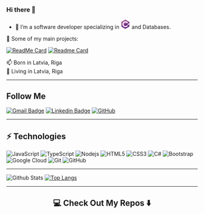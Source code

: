 ### Hi there 👋

- 🌱 I’m a software developer specializing in  <img src="https://raw.githubusercontent.com/devicons/devicon/master/icons/csharp/csharp-original.svg" alt="csharp" width="25" height="25" /> 
 and Databases.

🚀 Some of my main projects:

[![ReadMe Card](https://github-readme-stats.vercel.app/api/pin/?username=glebgrigorjev&repo=flightplanner)](https://github.com/GlebGrigorjev/flightplanner)
[![Readme Card](https://github-readme-stats.vercel.app/api/pin/?username=glebgrigorjev&repo=scooterrental)](https://github.com/GlebGrigorjev/scooterrental)

<p> 
📫  Born in Latvia, Riga
<br>
📌  Living in Latvia, Riga
</p>

<hr>

## Follow Me


[![Gmail Badge](https://img.shields.io/badge/glebgrigorjev@gmail.com-c14438?style=flat-square&logo=Gmail&logoColor=white&link=mailto:ing.glebgrigorjev@gmail.com)](mailto:ing.glebgrigorjev@gmail.com)
[![Linkedin Badge](https://img.shields.io/badge/-glebgrigorjev-blue?style=flat-square&logo=Linkedin&logoColor=white&link=https://www.linkedin.com/in/glebgrigorjev/)](https://www.linkedin.com/in/glebsgrigorjevs/)
[![GitHub](https://img.shields.io/badge/-GitHub-181717?style=flat-square&logo=github&logoColor=white&link=https://github.com/glebgrigorjev)](https://github.com/GlebGrigorjev)

<hr>

## ⚡ Technologies

![JavaScript](https://img.shields.io/badge/-JavaScript-black?style=flat-square&logo=javascript)
![TypeScript](https://img.shields.io/badge/-TypeScript-black?style=flat-square&logo=typescript)
![Nodejs](https://img.shields.io/badge/-Nodejs-black?style=flat-square&logo=Node.js)
![HTML5](https://img.shields.io/badge/-HTML5-E34F26?style=flat-square&logo=html5&logoColor=white)
![CSS3](https://img.shields.io/badge/-CSS3-1572B6?style=flat-square&logo=css3)
![C#](https://img.shields.io/badge/-csharp-black?style=flat-square&logo=csharp)
![Bootstrap](https://img.shields.io/badge/-Bootstrap-563D7C?style=flat-square&logo=bootstrap)
![Google Cloud](https://img.shields.io/badge/Google%20Cloud-black?style=flat-square&logo=google-cloud)
![Git](https://img.shields.io/badge/-Git-black?style=flat-square&logo=git)
![GitHub](https://img.shields.io/badge/-GitHub-181717?style=flat-square&logo=github)

<hr>

![Github Stats](https://github-readme-stats.vercel.app/api?username=glebgrigorjev&count_private=true&show_icons=true)
[![Top Langs](https://github-readme-stats.vercel.app/api/top-langs/?username=glebgrigorjev&layout=compact)](https://github.com/anuraghazra/github-readme-stats)

<hr>

<h2  align="center">💻 Check Out My Repos ⬇️ </h2>
